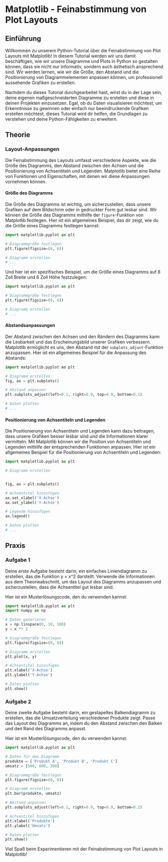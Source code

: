# Matplotlib - Feinabstimmung von Plot Layouts

## Einführung

Willkommen zu unserem Python-Tutorial über die Feinabstimmung von Plot Layouts mit Matplotlib! In diesem Tutorial werden wir uns damit beschäftigen, wie wir unsere Diagramme und Plots in Python so gestalten können, dass sie nicht nur informativ, sondern auch ästhetisch ansprechend sind. Wir werden lernen, wie wir die Größe, den Abstand und die Positionierung von Diagrammelementen anpassen können, um professionell aussehende Grafiken zu erstellen.

Nachdem du dieses Tutorial durchgearbeitet hast, wirst du in der Lage sein, deine eigenen maßgeschneiderten Diagramme zu erstellen und diese in deinen Projekten einzusetzen. Egal, ob du Daten visualisieren möchtest, um Erkenntnisse zu gewinnen oder einfach nur beeindruckende Grafiken erstellen möchtest, dieses Tutorial wird dir helfen, die Grundlagen zu verstehen und deine Python-Fähigkeiten zu erweitern.

## Theorie

### Layout-Anpassungen

Die Feinabstimmung des Layouts umfasst verschiedene Aspekte, wie die Größe des Diagramms, den Abstand zwischen den Achsen und die Positionierung von Achsentiteln und Legenden. Matplotlib bietet eine Reihe von Funktionen und Eigenschaften, mit denen wir diese Anpassungen vornehmen können.

#### Größe des Diagramms

Die Größe des Diagramms ist wichtig, um sicherzustellen, dass unsere Grafiken auf dem Bildschirm oder in gedruckter Form gut lesbar sind. Wir können die Größe des Diagramms mithilfe der `figure`-Funktion von Matplotlib festlegen. Hier ist ein allgemeines Beispiel, das dir zeigt, wie du die Größe eines Diagramms festlegen kannst:

```python
import matplotlib.pyplot as plt

# Diagrammgröße festlegen
plt.figure(figsize=(8, 6))

# Diagramm erstellen
# ...
```

Und hier ist ein spezifisches Beispiel, um die Größe eines Diagramms auf 8 Zoll Breite und 6 Zoll Höhe festzulegen:

```python
import matplotlib.pyplot as plt

# Diagrammgröße festlegen
plt.figure(figsize=(8, 6))

# Diagramm erstellen
# ...
```

#### Abstandsanpassungen

Der Abstand zwischen den Achsen und den Rändern des Diagramms kann die Lesbarkeit und das Erscheinungsbild unserer Grafiken verbessern. Matplotlib ermöglicht es uns, den Abstand mit der `subplots_adjust`-Funktion anzupassen. Hier ist ein allgemeines Beispiel für die Anpassung des Abstands:

```python
import matplotlib.pyplot as plt

# Diagramm erstellen
fig, ax = plt.subplots()

# Abstand anpassen
plt.subplots_adjust(left=0.1, right=0.9, top=0.9, bottom=0.1)

# Daten plotten
# ...
```

#### Positionierung von Achsentiteln und Legenden

Die Positionierung von Achsentiteln und Legenden kann dazu beitragen, dass unsere Grafiken besser lesbar sind und die Informationen klarer vermitteln. Mit Matplotlib können wir die Position von Achsentiteln und Legenden mithilfe der entsprechenden Funktionen anpassen. Hier ist ein allgemeines Beispiel für die Positionierung von Achsentiteln und Legenden:

```python
import matplotlib.pyplot as plt

# Diagramm erstellen


fig, ax = plt.subplots()

# Achsentitel hinzufügen
ax.set_xlabel('X-Achse')
ax.set_ylabel('Y-Achse')

# Legende hinzufügen
ax.legend()

# Daten plotten
# ...
```

## Praxis

### Aufgabe 1

Deine erste Aufgabe besteht darin, ein einfaches Liniendiagramm zu erstellen, das die Funktion y = x^2 darstellt. Verwende die Informationen aus dem Theorieabschnitt, um das Layout des Diagramms anzupassen und sicherzustellen, dass die Achsentitel gut lesbar sind.

Hier ist ein Musterlösungscode, den du verwenden kannst:

```python
import matplotlib.pyplot as plt
import numpy as np

# Daten generieren
x = np.linspace(0, 10, 100)
y = x ** 2

# Diagrammgröße festlegen
plt.figure(figsize=(8, 6))

# Diagramm erstellen
plt.plot(x, y)

# Achsentitel hinzufügen
plt.xlabel('X-Achse')
plt.ylabel('Y-Achse')

# Daten plotten
plt.show()
```

### Aufgabe 2

Deine zweite Aufgabe besteht darin, ein gestapeltes Balkendiagramm zu erstellen, das die Umsatzverteilung verschiedener Produkte zeigt. Passe das Layout des Diagramms an, indem du den Abstand zwischen den Balken und den Rand des Diagramms anpasst.

Hier ist ein Musterlösungscode, den du verwenden kannst:

```python
import matplotlib.pyplot as plt

# Daten für das Diagramm
produkte = ['Produkt A', 'Produkt B', 'Produkt C']
umsatz = [500, 800, 300]

# Diagrammgröße festlegen
plt.figure(figsize=(8, 6))

# Diagramm erstellen
plt.bar(produkte, umsatz)

# Abstand anpassen
plt.subplots_adjust(left=0.1, right=0.9, top=0.9, bottom=0.2)

# Achsentitel hinzufügen
plt.xlabel('Produkte')
plt.ylabel('Umsatz')

# Daten plotten
plt.show()
```

Viel Spaß beim Experimentieren mit der Feinabstimmung von Plot Layouts in Matplotlib!